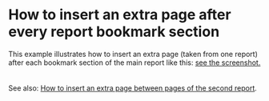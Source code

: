 # How to insert an extra page after every report bookmark section


This example illustrates how to insert an extra page (taken from one report) after each bookmark section of the main report like this: <a href="http://screencast.com/t/wpXfeIqsnkz">see the screenshot.</a><br><br><br>See also: <a href="https://www.devexpress.com/Support/Center/p/T328469">How to insert an extra page between pages of the second report</a>.

<br/>


